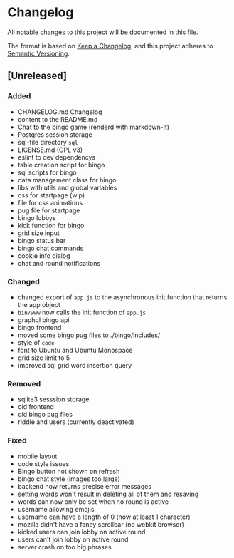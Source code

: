 # Changelog
All notable changes to this project will be documented in this file.

The format is based on [Keep a Changelog](https://keepachangelog.com/en/1.0.0/),
and this project adheres to [Semantic Versioning](https://semver.org/spec/v2.0.0.html).

## [Unreleased]


### Added

- CHANGELOG.md Changelog
- content to the README.md
- Chat to the bingo game (renderd with markdown-it)
- Postgres session storage
- sql-file directory `sql`
- LICENSE.md (GPL v3)
- eslint to dev dependencys
- table creation script for bingo
- sql scripts for bingo
- data management class for bingo
- libs with utils and global variables
- css for startpage (wip)
- file for css animations
- pug file for startpage
- bingo lobbys
- kick function for bingo
- grid size input
- bingo status bar
- bingo chat commands
- cookie info dialog
- chat and round notifications

### Changed

- changed export of `app.js` to the asynchronous init function that returns the app object
- `bin/www` now calls the init function of `app.js`
- graphql bingo api
- bingo frontend
- moved some bingo pug files to ./bingo/includes/
- style of `code`
- font to Ubuntu and Ubuntu Monospace
- grid size limit to 5
- improved sql grid word insertion query

### Removed

- sqlite3 sesssion storage
- old frontend
- old bingo pug files
- riddle and users (currently deactivated)

### Fixed

- mobile layout
- code style issues
- Bingo button not shown on refresh
- bingo chat style (images too large)
- backend now returns precise error messages
- setting words won't result in deleting all of them and resaving
- words can now only be set when no round is active
- username allowing emojis
- username can have a length of 0 (now at least 1 character)
- mozilla didn't have a fancy scrollbar (no webkit browser)
- kicked users can join lobby on active round
- users can't join lobby on active round
- server crash on too big phrases
